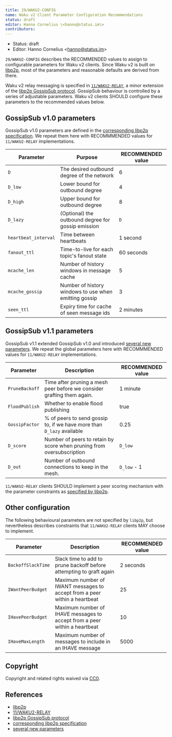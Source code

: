```yaml
---
title: 29/WAKU2-CONFIG
name: Waku v2 Client Parameter Configuration Recommendations
status: draft
editor: Hanno Cornelius \<hanno@status.im\>
contributors:
---
```

- Status: draft
- Editor: Hanno Cornelius \<hanno@status.im\>

`29/WAKU2-CONFIG` describes the RECOMMENDED values to assign to configurable parameters for Waku v2 clients.
Since Waku v2 is built on [libp2p](https://github.com/libp2p/specs),
most of the parameters and reasonable defaults are derived from there.

Waku v2 relay messaging is specified in [`11/WAKU2-RELAY`](../../standards/core/11/relay),
a minor extension of the [libp2p GossipSub protocol](https://github.com/libp2p/specs/blob/master/pubsub/gossipsub/README).
GossipSub behaviour is controlled by a series of adjustable parameters.
Waku v2 clients SHOULD configure these parameters to the recommended values below.

## GossipSub v1.0 parameters

GossipSub v1.0 parameters are defined in the [corresponding libp2p specification](https://github.com/libp2p/specs/blob/master/pubsub/gossipsub/gossipsub-v1.0##parameters).
We repeat them here with RECOMMMENDED values for `11/WAKU2-RELAY` implementations.

| Parameter            | Purpose                                               | RECOMMENDED value |
|----------------------|-------------------------------------------------------|-------------------|
| `D`                  | The desired outbound degree of the network            | 6                 |
| `D_low`              | Lower bound for outbound degree                       | 4                 |
| `D_high`             | Upper bound for outbound degree                       | 8                |
| `D_lazy`             | (Optional) the outbound degree for gossip emission    | `D`               |
| `heartbeat_interval` | Time between heartbeats                               | 1 second          |
| `fanout_ttl`         | Time-to-live for each topic's fanout state            | 60 seconds        |
| `mcache_len`         | Number of history windows in message cache            | 5                 |
| `mcache_gossip`      | Number of history windows to use when emitting gossip | 3                 |
| `seen_ttl`           | Expiry time for cache of seen message ids             | 2 minutes         |

## GossipSub v1.1 parameters

GossipSub v1.1 extended GossipSub v1.0 and introduced [several new parameters](https://github.com/libp2p/specs/blob/master/pubsub/gossipsub/gossipsub-v1.1##overview-of-new-parameters).
We repeat the global parameters here with RECOMMMENDED values for `11/WAKU2-RELAY` implementations.

| Parameter      | Description                                                            | RECOMMENDED value |
|----------------|------------------------------------------------------------------------|-------------------|
| `PruneBackoff` | Time after pruning a mesh peer before we consider grafting them again. | 1 minute          |
| `FloodPublish` | Whether to enable flood publishing                                     | true              |
| `GossipFactor` | % of peers to send gossip to, if we have more than `D_lazy` available  | 0.25              |
| `D_score`      | Number of peers to retain by score when pruning from oversubscription  | `D_low`           |
| `D_out`        | Number of outbound connections to keep in the mesh.                    | `D_low` - 1       |

`11/WAKU2-RELAY` clients SHOULD implement a peer scoring mechanism with the parameter constraints as [specified by libp2p](https://github.com/libp2p/specs/blob/master/pubsub/gossipsub/gossipsub-v1.1##overview-of-new-parameters).

## Other configuration

The following behavioural parameters are not specified by `libp2p`,
but nevertheless describes constraints that `11/WAKU2-RELAY` clients MAY choose to implement.

| Parameter          | Description                                                               | RECOMMENDED value |
|--------------------|---------------------------------------------------------------------------|-------------------|
| `BackoffSlackTime` | Slack time to add to prune backoff before attempting to graft again       | 2 seconds         |
| `IWantPeerBudget`  | Maximum number of IWANT messages to accept from a peer within a heartbeat | 25                |
| `IHavePeerBudget`  | Maximum number of IHAVE messages to accept from a peer within a heartbeat | 10                |
| `IHaveMaxLength`   | Maximum number of messages to include in an IHAVE message                 | 5000              |

## Copyright

Copyright and related rights waived via
[CC0](https://creativecommons.org/publicdomain/zero/1.0/).

## References

- [libp2p](https://github.com/libp2p/specs)
- [11/WAKU2-RELAY](../../standards/core/11/relay)
- [libp2p GossipSub protocol](https://github.com/libp2p/specs/blob/master/pubsub/gossipsub/README)
- [corresponding libp2p specification](https://github.com/libp2p/specs/blob/master/pubsub/gossipsub/gossipsub-v1.0##parameters)
- [several new parameters](https://github.com/libp2p/specs/blob/master/pubsub/gossipsub/gossipsub-v1.1##overview-of-new-parameters)
